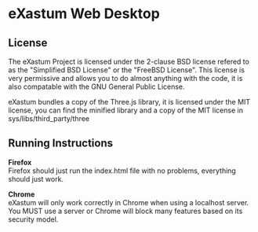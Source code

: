 eXastum Web Desktop
===================

License
-------
The eXastum Project is licensed under the 2-clause BSD license refered to as the
"Simplified BSD License" or the "FreeBSD License". This license is very
permissive and allows you to do almost anything with the code, it is also
compatable with the GNU General Public License.

eXastum bundles a copy of the Three.js library, it is licensed under the MIT
license, you can find the minified library and a copy of the MIT license in
sys/libs/third_party/three



Running Instructions
--------------------

**Firefox**  
 Firefox should just run the index.html file with no problems, everything should
 just work.

**Chrome**  
 eXastum will only work correctly in Chrome when using a localhost server. You
 MUST use a server or Chrome will block many features based on its security
 model.
